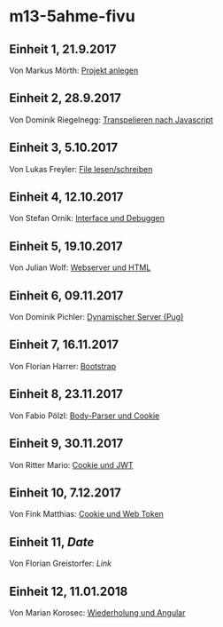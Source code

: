 # m13-5ahme-fivu

## Einheit 1, 21.9.2017
Von Markus Mörth: [Projekt anlegen](https://github.com/HTLMechatronics/m13-5ahme-fivu/blob/moemam13/create_project.md)

## Einheit 2, 28.9.2017
Von Dominik Riegelnegg: [Transpelieren nach Javascript](https://github.com/HTLMechatronics/m13-5ahme-fivu/blob/riedom13/riedom13_2017-09-28.md#mitschrift-28092017-fiv)  
  
## Einheit 3, 5.10.2017  
Von Lukas Freyler: [File lesen/schreiben](https://github.com/HTLMechatronics/m13-5ahme-fivu/blob/frelum13/Stundenzusammenfassung5102017.md)  

## Einheit 4, 12.10.2017  
Von Stefan Ornik: [Interface und Debuggen](https://github.com/HTLMechatronics/m13-5ahme-fivu/blob/ornstm13/docs/Einheit6.md)  

## Einheit 5, 19.10.2017
Von Julian Wolf: [Webserver und HTML](https://github.com/HTLMechatronics/m13-5ahme-fivu/blob/woljum13/docs/Stundenzusammenfassung19102017.md)

## Einheit 6, 09.11.2017
Von Dominik Pichler: [Dynamischer Server (Pug)](https://github.com/HTLMechatronics/m13-5ahme-fivu/blob/picdom12/Zusammenfassung_09112017.md)

## Einheit 7, 16.11.2017
Von Florian Harrer: [Bootstrap](https://github.com/HTLMechatronics/m13-5ahme-fivu/blob/harflm13/docs/protokoll_16_11_2017.md)

## Einheit 8, 23.11.2017
Von Fabio Pölzl: [Body-Parser und Cookie](https://github.com/HTLMechatronics/m13-5ahme-fivu/blob/poefam13/docs/8.Einheit-2017-11-23.md)

## Einheit 9, 30.11.2017
Von Ritter Mario: [Cookie und JWT](https://github.com/HTLMechatronics/m13-5ahme-fivu/blob/ritmam13/docs/17.11.30.md)

## Einheit 10, 7.12.2017  
Von Fink Matthias: [Cookie und Web Token](https://github.com/HTLMechatronics/m13-5ahme-fivu/blob/finmam13/docs/Einheit12.md)

## Einheit 11, _Date_
Von Florian Greistorfer: _Link_

## Einheit 12, 11.01.2018
Von Marian Korosec: [Wiederholung und Angular](https://github.com/HTLMechatronics/m13-5ahme-fivu/blob/kormam13/docs/Stundenzusammenfassung_11012018.md)
